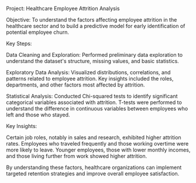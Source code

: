 Project: Healthcare Employee Attrition Analysis

Objective:
To understand the factors affecting employee attrition in the healthcare sector and to build a predictive model for early identification of potential employee churn.

Key Steps:

Data Cleaning and Exploration: Performed preliminary data exploration to understand the dataset's structure, missing values, and basic statistics.

Exploratory Data Analysis: Visualized distributions, correlations, and patterns related to employee attrition. Key insights included the roles, departments, and other factors most affected by attrition.

Statistical Analysis: Conducted Chi-squared tests to identify significant categorical variables associated with attrition. T-tests were performed to understand the difference in continuous variables between employees who left and those who stayed.

Key Insights:

Certain job roles, notably in sales and research, exhibited higher attrition rates.
Employees who traveled frequently and those working overtime were more likely to leave.
Younger employees, those with lower monthly incomes, and those living further from work showed higher attrition.

By understanding these factors, healthcare organizations can implement targeted retention strategies and improve overall employee satisfaction.

